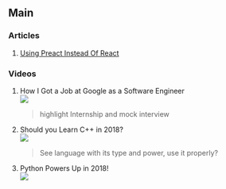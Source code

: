 ## Main

### Articles
1. [Using Preact Instead Of React][article1]

[article1]: https://medium.com/@rajaraodv/using-preact-instead-of-react-70f40f53107c "medium article"
### Videos
  1. How I Got a Job at Google as a Software Engineer<br>
     [![](https://img.youtube.com/vi/UPO-9iMjBpc/0.jpg)](vid1)
     > highlight Internship and mock interview

  0. Should you Learn C++ in 2018?<br>
    [![](https://img.youtube.com/vi/7xVrYnyQ04M/0.jpg)][vid2]
     > See language with its type and power, use it properly?

  0. Python Powers Up in 2018!<br>
    [![](https://img.youtube.com/vi/jHqm09BUkfE/0.jpg)][vid3]

[vid1]: https://www.youtube.com/watch?v=UPO-9iMjBpc
[vid2]: https://www.youtube.com/watch?v=7xVrYnyQ04M
[vid3]: https://www.youtube.com/watch?v=jHqm09BUkfE
